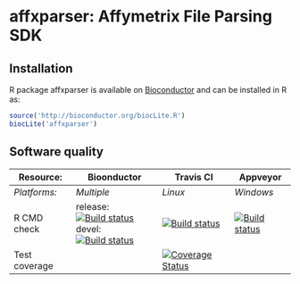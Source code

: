 # affxparser: Affymetrix File Parsing SDK


## Installation
R package affxparser is available on [Bioconductor](http://www.bioconductor.org/packages/devel/bioc/html/affxparser.html) and can be installed in R as:

```r
source('http://bioconductor.org/biocLite.R')
biocLite('affxparser')
```


## Software quality

| Resource:     | Bioonductor        | Travis CI        | Appveyor         |
| ------------- | ------------------- | ---------------- | ---------------- |
| _Platforms:_  | _Multiple_          | _Linux_          | _Windows_        |
| R CMD check   | release: <a href="http://master.bioconductor.org/checkResults/release/bioc-LATEST/affxparser"><img border="0" src="http://bioconductor.org/shields/build/release/bioc/affxparser.svg" alt="Build status"></a></br>devel: <a href="http://master.bioconductor.org/checkResults/devel/bioc-LATEST/affxparser"><img border="0" src="http://bioconductor.org/shields/build/devel/bioc/affxparser.svg" alt="Build status"></a> | <a href="https://travis-ci.org/HenrikBengtsson/affxparser"><img src="https://travis-ci.org/HenrikBengtsson/affxparser.svg" alt="Build status"></a>    | <a href="https://ci.appveyor.com/project/HenrikBengtsson/affxparser"><img src="https://ci.appveyor.com/api/projects/status/github/HenrikBengtsson/affxparser" alt="Build status"></a> |
| Test coverage |                     | <a href="https://coveralls.io/r/HenrikBengtsson/affxparser"><img src="https://coveralls.io/repos/HenrikBengtsson/affxparser/badge.png?branch=develop" alt="Coverage Status"/></a> |                  |
